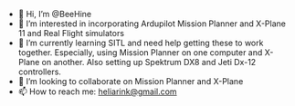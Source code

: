 - 👋 Hi, I’m @BeeHine
- 👀 I’m interested in incorporating Ardupilot Mission Planner and X-Plane 11 and Real Flight simulators
- 🌱 I’m currently learning SITL and need help getting these to work together. Especially, using Mission Planner on one computer and X-Plane on another. Also setting up Spektrum DX8 and Jeti Dx-12 controllers.
- 💞️ I’m looking to collaborate on Mission Planner and X-Plane 
- 📫 How to reach me: heliarink@gmail.com

<!---
BeeHine/BeeHine is a ✨ special ✨ repository because its `README.md` (this file) appears on your GitHub profile.
You can click the Preview link to take a look at your changes.
--->
